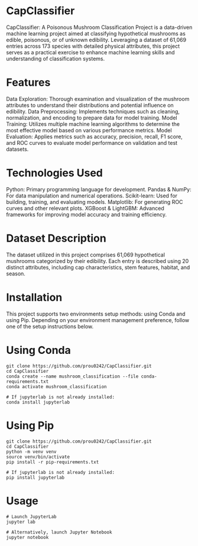 # CapClassifier
CapClassifier: A Poisonous Mushroom Classification Project is a data-driven machine learning project aimed at classifying hypothetical mushrooms as edible, poisonous, or of unknown edibility. Leveraging a dataset of 61,069 entries across 173 species with detailed physical attributes, this project serves as a practical exercise to enhance machine learning skills and understanding of classification systems.

# Features
Data Exploration: Thorough examination and visualization of the mushroom attributes to understand their distributions and potential influence on edibility.
Data Preprocessing: Implements techniques such as cleaning, normalization, and encoding to prepare data for model training.
Model Training: Utilizes multiple machine learning algorithms to determine the most effective model based on various performance metrics.
Model Evaluation: Applies metrics such as accuracy, precision, recall, F1 score, and ROC curves to evaluate model performance on validation and test datasets.

# Technologies Used
Python: Primary programming language for development.
Pandas & NumPy: For data manipulation and numerical operations.
Scikit-learn: Used for building, training, and evaluating models.
Matplotlib: For generating ROC curves and other relevant plots.
XGBoost & LightGBM: Advanced frameworks for improving model accuracy and training efficiency.

# Dataset Description
The dataset utilized in this project comprises 61,069 hypothetical mushrooms categorized by their edibility. Each entry is described using 20 distinct attributes, including cap characteristics, stem features, habitat, and season.

# Installation
This project supports two environments setup methods: using Conda and using Pip. Depending on your environment management preference, follow one of the setup instructions below.

# Using Conda
```
git clone https://github.com/prou0242/CapClassifier.git
cd CapClassifier
conda create --name mushroom_classification --file conda-requirements.txt
conda activate mushroom_classification

# If jupyterlab is not already installed:
conda install jupyterlab
```

# Using Pip
```
git clone https://github.com/prou0242/CapClassifier.git
cd CapClassifier
python -m venv venv
source venv/bin/activate
pip install -r pip-requirements.txt

# If jupyterlab is not already installed:
pip install jupyterlab
```

# Usage
```
# Launch JupyterLab
jupyter lab

# Alternatively, launch Jupyter Notebook
jupyter notebook
```
